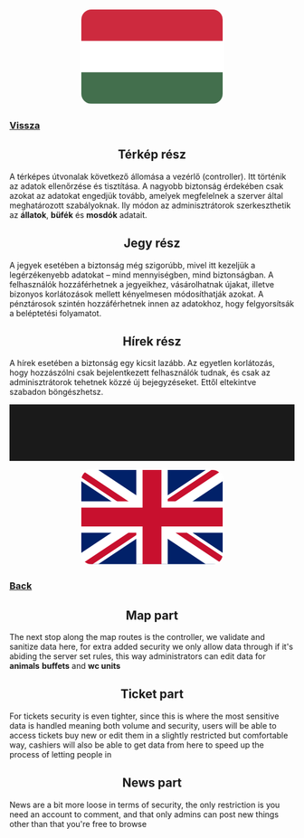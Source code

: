 <div align="center">
<img style="border-radius:20px; border:2px solid white;"  src="../../../Images/magyar.png"/>
</div>

### [Vissza](../../README.md)

<div align="center">
<h2>
    Térkép rész
</h2>
</div>

A térképes útvonalak következő állomása a vezérlő (controller). Itt történik az adatok ellenőrzése és tisztítása. A nagyobb biztonság érdekében csak azokat az adatokat engedjük tovább, amelyek megfelelnek a szerver által meghatározott szabályoknak. Ily módon az adminisztrátorok szerkeszthetik az **állatok**, **büfék** és **mosdók** adatait.

<div align="center">
<h2>
    Jegy rész
</h2>
</div>

A jegyek esetében a biztonság még szigorúbb, mivel itt kezeljük a legérzékenyebb adatokat – mind mennyiségben, mind biztonságban. A felhasználók hozzáférhetnek a jegyeikhez, vásárolhatnak újakat, illetve bizonyos korlátozások mellett kényelmesen módosíthatják azokat. A pénztárosok szintén hozzáférhetnek innen az adatokhoz, hogy felgyorsítsák a beléptetési folyamatot.

<div align="center">
<h2>
    Hírek rész
</h2>
</div>

A hírek esetében a biztonság egy kicsit lazább. Az egyetlen korlátozás, hogy hozzászólni csak bejelentkezett felhasználók tudnak, és csak az adminisztrátorok tehetnek közzé új bejegyzéseket. Ettől eltekintve szabadon böngészhetsz.

<hr style="height:100px;">

<div align="center">
<img style="border-radius:20px; border:2px solid white;"  src="../../../Images/english.png"/>
</div>

### [Back](../../README.md)

<div align="center">
<h2>
    Map part
</h2>
</div>

The next stop along the map routes is the controller, we validate and sanitize data here, for extra added security we only allow data through if it's abiding the server set rules, this way administrators can edit data for **animals** **buffets** and **wc units**

<div align="center">
<h2>
    Ticket part
</h2>
</div>

For tickets security is even tighter, since this is where the most sensitive data is handled meaning both volume and security, users will be able to access tickets buy new or edit them in a slightly restricted but comfortable way, cashiers will also be able to get data from here to speed up the process of letting people in

<div align="center">
<h2>
    News part
</h2>
</div>

News are a bit more loose in terms of security, the only restriction is you need an account to comment, and that only admins can post new things other than that you're free to browse

